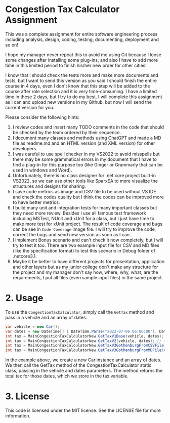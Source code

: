 ﻿# Congestion Tax Calculator Assignment
This was a complete assignment for entire software engineering process including analysis, design, coding, testing, documenting, deployment and so on!

I hope my manager never repeat this to avoid me using Git because I loose some changes after installing some plug-ins, and also I have to add more time in this limited period to finish his/her new order for other cities!

I know that I should check the tests more and make more documents and tests, but I want to send this version as you said I should finish the entire course in 4 days, even I don't know that this step will be added to the course after role selection and it is very time-consuming. I have a limited time in these 2 days, but I try to do my best. I will complete this assignment as I can and upload new versions in my Github, but now I will send the current version for you.

Please consider the following hints:
1. I review codes and insert many TODO comments in the code that should be checked by the team ordered by their sequence.
2. I document many classes and methods using ChatGPT and made a MD file as readme.md and an HTML version (and XML version) for other developers.
3. I was careful to use spell checker in my VS2022 to avoid misspells but there may be some grammatical errors in my document that I have to find a plug-in for this purpose too (like Ginger or Grammarly that can be used in windows and Word).
4. Unfortunately, there is no class designer for .net core project built-in VS2022, so we can use other tools like SparxEA to more visualize the structures and designs for sharing. 
5. I save code metrics as image and CSV file to be used without VS IDE and check the codes quality but I think the codes can be improved more to have better metrics.
6. I build many unit and integration tests for many important classes but they need more review. Besides I use all famous test framework including MSTest, NUnit and xUnit for a class, but I just have time to make more test for xUnit project. The result of code coverage and bugs can be see in `Code Coverage` image file. I will try to improve the code, correct the bugs and send new version as soon as I can.
7. I implement Bonus scenario and can't check it now completely, but I will try to test it too. There are two example input file for CSV and MD files (like the specification format) to test this scenario in Debug folder of .netcore3.1.
8. Maybe it be better to have different projects for presentation, application and other layers but as my junior college don't make any structure for the project and my manager don't say how, where, why, what, are the requirements, I put all files (even sample input files) in the same project.

# 2. Usage

To use the `CongestionTaxCalculator`, simply call the `GetTax` method and pass in a vehicle and an array of dates:

```csharp
var vehicle = new Car();
var dates = new DateTime[] { DateTime.Parse("2023-07-06 06:00:00"), DateTime.Parse("2023-07-06 07:30:00") };
int tax = MainCongestionTaxCalculatorNew.GetTaxV1Base(vehicle, dates);
int tax = MainCongestionTaxCalculatorNew.GetTaxV2(vehicle, dates); // this version is after doing code reviews
int tax = MainCongestionTaxCalculatorNew.GetTaxV3GothenburgFromCSVFile(vehicle, dates); // this version is improved version of V2 after adding Bonus Scenario
int tax = MainCongestionTaxCalculatorNew.GetTaxV3GothenburgFromMDFile(vehicle, dates); // this version is improved version of V2 after adding Bonus Scenario

```

In the example above, we create a new Car instance and an array of dates. We then call the GetTax method of the CongestionTaxCalculator static class, passing in the vehicle and dates parameters. The method returns the total tax for those dates, which we store in the tax variable.

# 3. License
This code is licensed under the MIT license. See the LICENSE file for more information.